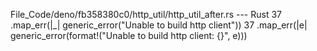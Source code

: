 File_Code/deno/fb358380c0/http_util/http_util_after.rs --- Rust
37     .map_err(|_| generic_error("Unable to build http client"))                                                                                            37     .map_err(|e| generic_error(format!("Unable to build http client: {}", e)))

